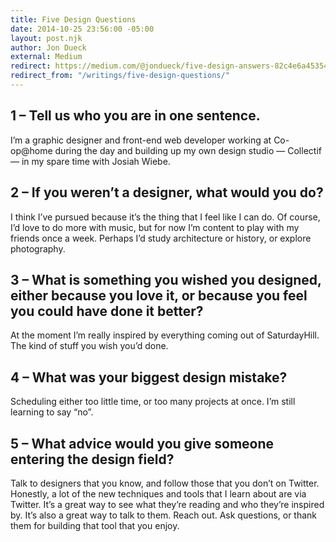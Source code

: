 ```yaml
---
title: Five Design Questions
date: 2014-10-25 23:56:00 -05:00
layout: post.njk
author: Jon Dueck
external: Medium
redirect: https://medium.com/@jondueck/five-design-answers-82c4e6a45354
redirect_from: "/writings/five-design-questions/"
---
```


## 1 – Tell us who you are in one sentence.
I’m a graphic designer and front-end web developer working at Co-op@home during the day and building up my own design studio — Collectif — in my spare time with Josiah Wiebe.

## 2 – If you weren’t a designer, what would you do?
I think I’ve pursued because it’s the thing that I feel like I can do. Of course, I’d love to do more with music, but for now I’m content to play with my friends once a week. Perhaps I’d study architecture or history, or explore photography.

## 3 – What is something you wished you designed, either because you love it, or because you feel you could have done it better?
At the moment I’m really inspired by everything coming out of SaturdayHill. The kind of stuff you wish you’d done.

## 4 – What was your biggest design mistake?
Scheduling either too little time, or too many projects at once. I’m still learning to say “no”.

## 5 – What advice would you give someone entering the design field?
Talk to designers that you know, and follow those that you don’t on Twitter. Honestly, a lot of the new techniques and tools that I learn about are via Twitter. It’s a great way to see what they’re reading and who they’re inspired by. It’s also a great way to talk to them. Reach out. Ask questions, or thank them for building that tool that you enjoy.
